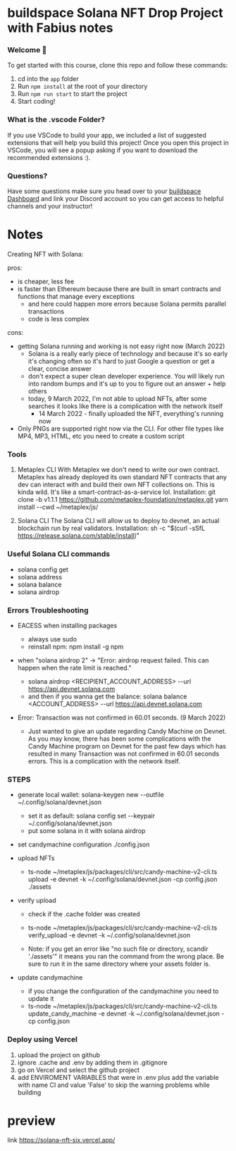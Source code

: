 # buildspace Solana NFT Drop Project with Fabius notes
### Welcome 👋
To get started with this course, clone this repo and follow these commands:

1. cd into the `app` folder
2. Run `npm install` at the root of your directory
3. Run `npm run start` to start the project
4. Start coding!

### What is the .vscode Folder?
If you use VSCode to build your app, we included a list of suggested extensions that will help you build this project! Once you open this project in VSCode, you will see a popup asking if you want to download the recommended extensions :).

### Questions?
Have some questions make sure you head over to your [buildspace Dashboard](https://app.buildspace.so/projects/CO77556be5-25e9-49dd-a799-91a2fc29520e) and link your Discord account so you can get access to helpful channels and your instructor!


# Notes

Creating NFT with Solana:

pros:
- is cheaper, less fee
- is faster than Ethereum because there are built in smart contracts and functions that manage every exceptions
    - and here could happen more errors because Solana permits parallel transactions
    - code is less complex

cons:
- getting Solana running and working is not easy right now (March 2022)
    - Solana is a really early piece of technology and because it's so early it's changing often so it's hard to just Google a question or get a clear, concise answer
    - don't expect a super clean developer experience. You will likely run into random bumps and it's up to you to figure out an answer + help others
    - today, 9 March 2022, I'm not able to upload NFTs, after some searches it looks like there is a complication with the network itself
        - 14 March 2022 - finally uploaded the NFT, everything's running now
- Only PNGs are supported right now via the CLI. For other file types like MP4, MP3, HTML, etc you need to create a custom script

### Tools

1. Metaplex CLI
With Metaplex we don't need to write our own contract. 
Metaplex has already deployed its own standard NFT contracts that any dev can interact with and build their own NFT collections on.
This is kinda wild. It's like a smart-contract-as-a-service lol.
Installation: git clone -b v1.1.1 https://github.com/metaplex-foundation/metaplex.git
              yarn install --cwd ~/metaplex/js/

2. Solana CLI
The Solana CLI will allow us to deploy to devnet, an actual blockchain run by real validators.
Installation: sh -c "$(curl -sSfL https://release.solana.com/stable/install)"


### Useful Solana CLI commands 
- solana config get
- solana address
- solana balance
- solana airdrop <AMOUNT>



### Errors Troubleshooting
- EACESS when installing packages
    - always use sudo
    - reinstall npm: npm install -g npm

- when "solana airdrop 2" -> "Error: airdrop request failed. This can happen when the rate limit is reached."
    - solana airdrop <AMOUNT> <RECIPIENT_ACCOUNT_ADDRESS> --url https://api.devnet.solana.com
    - and then if you wanna get the balance: solana balance <ACCOUNT_ADDRESS> --url https://api.devnet.solana.com

- Error: Transaction was not confirmed in 60.01 seconds. (9 March 2022)
    - Just wanted to give an update regarding Candy Machine on Devnet. As you may know, there has been some complications with the Candy Machine program on Devnet for the past few days which has resulted in many Transaction was not confirmed in 60.01 seconds errors. This is a complication with the network itself. 


### STEPS

- generate local wallet: solana-keygen new --outfile ~/.config/solana/devnet.json
    - set it as default: solana config set --keypair ~/.config/solana/devnet.json
    - put some solana in it with solana airdrop

- set candymachine configuration ./config.json

- upload NFTs
    - ts-node ~/metaplex/js/packages/cli/src/candy-machine-v2-cli.ts upload -e devnet -k ~/.config/solana/devnet.json -cp config.json ./assets

- verify upload 
    - check if the .cache folder was created
    - ts-node ~/metaplex/js/packages/cli/src/candy-machine-v2-cli.ts verify_upload -e devnet -k ~/.config/solana/devnet.json   

    - Note: if you get an error like "no such file or directory, scandir './assets'" it means you ran the command from the wrong place. Be sure to run it in the same directory where your assets folder is.

- update candymachine
    - if you change the configuration of the candymachine you need to update it
    - ts-node ~/metaplex/js/packages/cli/src/candy-machine-v2-cli.ts update_candy_machine -e devnet  -k ~/.config/solana/devnet.json -cp config.json


### Deploy using Vercel

1. upload the project on github
2. ignore .cache and .env by adding them in .gitignore
3. go on Vercel and select the github project
4. add ENVIROMENT VARIABLES that were in .env plus add the variable with name CI and value 'False' to skip the warning problems while building 

# preview
link https://solana-nft-six.vercel.app/







